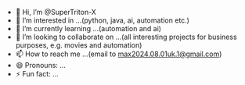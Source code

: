 - 👋 Hi, I’m @SuperTriton-X
- 👀 I’m interested in ...(python, java, ai, automation etc.)
- 🌱 I’m currently learning ...(automation and ai)
- 💞️ I’m looking to collaborate on ...(all interesting projects for business purposes, e.g. movies and automation)
- 📫 How to reach me ...(email to max2024.08.01uk.1@gmail.com)
- 😄 Pronouns: ...
- ⚡ Fun fact: ...

<!---
SuperTriton-X/SuperTriton-X is a ✨ special ✨ repository because its `README.md` (this file) appears on your GitHub profile.
You can click the Preview link to take a look at your changes.
--->
